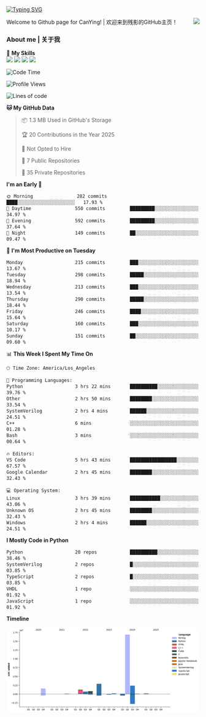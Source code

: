 [![Typing SVG](https://readme-typing-svg.herokuapp.com?size=25&duration=3500&color=00FFFF&vCenter=true&width=250&height=40&lines=Hi+Welcome+%F0%9F%91%8B%F0%9F%8F%BB;I'm+CanYing|残影)](https://git.io/typing-svg)

<a href="#">
  <img align="right" src="https://github-readme-stats.vercel.app/api?username=CanYing0913&count_private=true&rank_icon=github&show_icons=true&bg_color=15,f2f7fd,E0EAFC&" />
</a>

Welcome to Github page for CanYing! | 欢迎来到残影的GitHub主页！

### About me | 关于我

🌟 **My Skills**  
![](https://img.shields.io/badge/-C-A8B9CC?style=flat-square&logo=C&logoColor=fff)
![](https://img.shields.io/badge/-C++-00599C?style=flat-square&logo=Cpp&logoColor=fff)
![](https://img.shields.io/badge/-Python-3776AB?style=flat-square&logo=Python&logoColor=fff)
![](https://img.shields.io/badge/-Linux-000000?style=flat-square&logo=Linux&logoColor=fff)

<!--START_SECTION:waka-->
![Code Time](http://img.shields.io/badge/Code%20Time-1%2C372%20hrs%2028%20mins-blue)

![Profile Views](http://img.shields.io/badge/Profile%20Views-0-blue)

![Lines of code](https://img.shields.io/badge/From%20Hello%20World%20I%27ve%20Written-26.8%20million%20lines%20of%20code-blue)

**🐱 My GitHub Data** 

> 📦 1.3 MB Used in GitHub's Storage 
 > 
> 🏆 20 Contributions in the Year 2025
 > 
> 🚫 Not Opted to Hire
 > 
> 📜 7 Public Repositories 
 > 
> 🔑 35 Private Repositories 
 > 
**I'm an Early 🐤** 

```text
🌞 Morning                282 commits         ████░░░░░░░░░░░░░░░░░░░░░   17.93 % 
🌆 Daytime                550 commits         █████████░░░░░░░░░░░░░░░░   34.97 % 
🌃 Evening                592 commits         █████████░░░░░░░░░░░░░░░░   37.64 % 
🌙 Night                  149 commits         ██░░░░░░░░░░░░░░░░░░░░░░░   09.47 % 
```
📅 **I'm Most Productive on Tuesday** 

```text
Monday                   215 commits         ███░░░░░░░░░░░░░░░░░░░░░░   13.67 % 
Tuesday                  298 commits         █████░░░░░░░░░░░░░░░░░░░░   18.94 % 
Wednesday                213 commits         ███░░░░░░░░░░░░░░░░░░░░░░   13.54 % 
Thursday                 290 commits         █████░░░░░░░░░░░░░░░░░░░░   18.44 % 
Friday                   246 commits         ████░░░░░░░░░░░░░░░░░░░░░   15.64 % 
Saturday                 160 commits         ███░░░░░░░░░░░░░░░░░░░░░░   10.17 % 
Sunday                   151 commits         ██░░░░░░░░░░░░░░░░░░░░░░░   09.60 % 
```


📊 **This Week I Spent My Time On** 

```text
🕑︎ Time Zone: America/Los_Angeles

💬 Programming Languages: 
Python                   3 hrs 22 mins       ██████████░░░░░░░░░░░░░░░   39.76 % 
Other                    2 hrs 50 mins       ████████░░░░░░░░░░░░░░░░░   33.54 % 
SystemVerilog            2 hrs 4 mins        ██████░░░░░░░░░░░░░░░░░░░   24.51 % 
C++                      6 mins              ░░░░░░░░░░░░░░░░░░░░░░░░░   01.28 % 
Bash                     3 mins              ░░░░░░░░░░░░░░░░░░░░░░░░░   00.64 % 

🔥 Editors: 
VS Code                  5 hrs 43 mins       █████████████████░░░░░░░░   67.57 % 
Google Calendar          2 hrs 45 mins       ████████░░░░░░░░░░░░░░░░░   32.43 % 

💻 Operating System: 
Linux                    3 hrs 39 mins       ███████████░░░░░░░░░░░░░░   43.06 % 
Unknown OS               2 hrs 45 mins       ████████░░░░░░░░░░░░░░░░░   32.43 % 
Windows                  2 hrs 4 mins        ██████░░░░░░░░░░░░░░░░░░░   24.51 % 
```

**I Mostly Code in Python** 

```text
Python                   20 repos            ██████████░░░░░░░░░░░░░░░   38.46 % 
SystemVerilog            2 repos             █░░░░░░░░░░░░░░░░░░░░░░░░   03.85 % 
TypeScript               2 repos             █░░░░░░░░░░░░░░░░░░░░░░░░   03.85 % 
VHDL                     1 repo              ░░░░░░░░░░░░░░░░░░░░░░░░░   01.92 % 
JavaScript               1 repo              ░░░░░░░░░░░░░░░░░░░░░░░░░   01.92 % 
```



**Timeline**

![Lines of Code chart](https://raw.githubusercontent.com/CanYing0913/CanYing0913/master/assets/bar_graph.png)


<!--END_SECTION:waka-->
